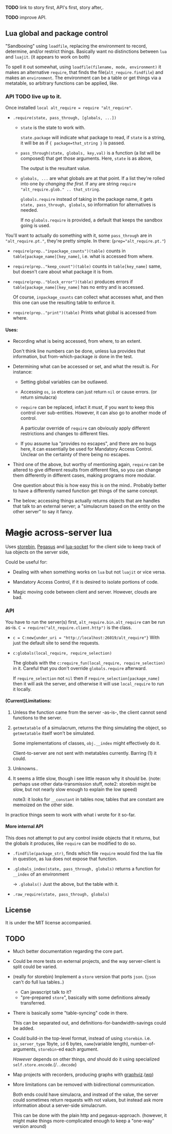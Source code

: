 **TODO** link to story first, API's first, story after,.

**TODO** improve API.

## Lua global and package control
"Sandboxing" using `loadfile`, replacing the environment to record, determine,
and/or restrict things. Basically want no distinctions between `lua` and `luajit`.
(it appears to work on both)

To spell it out somewhat, using `loadfile(filename, mode, environment)` it makes an
alternative `require`, that finds the file(`alt_require.findfile`) and makes
an `environment`. The environment can be a table or get things via a metatable,
so arbitrary functions can be applied, like.

### API  **TODO** live up to it.
Once installed `local alt_require = require "alt_require"`.

* `.require(state, pass_through, [globals, ...])` 

  + `state` is the state to work with.
  
    `state.package` will indicate what package to read, if `state` is a string,
    it will be as if `{ package=that_string }` is passed.
    

  + `pass_through(state, globals, key,val)` is a function (a list will be composed)
    that get those arguments. Here, `state` is as above,

    The output is the resultant value.

  + `globals, ...` are what globals are at that point. If a list they're rolled
    into one *by changing the first*. If any are string
    `require "alt_require.glob." .. that_string`.

    `globals.require` instead of taking in the package name, it gets
    `state, pass_through, globals`, so information for alternatives is needed.
    
    If no `globals.require` is provided, a default that keeps the sandbox going is
    used.

You'll want to actually do something with it, some `pass_through` are in
`"alt_require.pt."`, they're pretty simple. In there: (`prep="alt_require.pt."`)

* `require(prep.."inpackage_counts")(table)` counts in 
   `table[package_name][key_name]`, i.e. what is accessed from where.
* `require(prep.."keep_count")(table)` counts in `table[key_name]`
  same, but doesn't care about what package it is from.
* `require(prep.."block_error")(table)` produces errors if
   `table[package_name][key_name]` has no entry and is accessed.
   
   Of course, `inpackage_counts` can collect what accesses what, and then
   this one can use the resulting table to enforce it.
 
* `require(prep.."print")(table)` Prints what global is accessed from
  where.

#### Uses:

* Recording what is being accessed, from where, to an extent.

  Don't think line numbers can be done, unless lua provides that information,
  but from-which-package *is* done in the test.

* Determining what can be accessed or set, and what the result is.
  For instance:
  + Setting global variables can be outlawed.
  + Accessing `os`, `io` etcetera can just return `nil` or cause errors.
    (or return simulacra)
  + `require` can be replaced, infact it *must*, if you want to keep this
    control over sub-entities. However, it can also go to another mode of
    control.

    A particular override of `require` can obviously apply different
    restrictions and changes to different files.
  + If you assume lua "provides no escapes", and there are no bugs here,
    it can essentially be used for Mandatory Access Control. Unclear on
    the certainty of there being no escapes.

* Third one of the above, but worthy of mentioning again, `require` can be
  altered to give different results from different files, so you can change
  them differently in different cases, making programs more modular.

  One question about this is how easy this is on the mind.. Probably better
  to have a differently named function get things of the same concept.

* The below; accessing things actually returns objects that are handles that
  talk to an external server; a "simulacrum based on the entity on the other
  server" to say it fancy.

# ~~Magic~~ across-server lua
Uses [storebin](https://github.com/o-jasper/storebin),
[Pegasus](https://github.com/EvandroLG/pegasus.lua/) and
[lua-socket](https://github.com/diegonehab/luasocket)
for the client side to keep track of lua objects on the server side,

Could be useful for:

* Dealing with when something works on `lua` but not `luajit` or vice versa.

* Mandatory Access Control, if it is desired to isolate portions of code.

* Magic moving code between client and server. However, clouds are bad.

### API
You have to run the server(s) first, `alt_require.bin.alt_require` can be
run as-is. `C = require("alt_require.client.http")` is the class.

* `c = C:new{under_uri = "http://localhost:26019/alt_require"}`
  With just the default site to send the requests.

* `c:globals(local_require, require_selection)`

  The globals with the `c:require_fun(local_require, require_selection)` in it.
  Careful that you don't override `globals.require` afterward.
  
  If `require_selection` not `nil` then if `require_selection[package_name]`
  then it will ask the server, and otherwise it will use `local_require`
  to run it locally.

#### (Current)Limitations:

1. Unless the function came from the server -as-is-, the client cannot send
   functions to the server.

2. `getmetatable` of a simulacrum, returns the thing simulating the object,
   so `getmetatable` itself won't be simulated.

   Some implementations of classes, `obj.__index` might effectively do it.

   Client-to-server are not sent with metatables currently. Barring (1)
   it could.

3. Unknowns..

4. It seems a little slow, though i see little reason why it should be.
   (note: perhaps use other data-transmission stuff, note2: storebin might
   be slow, but not nearly slow enough to explain the low speed)
   
   note3: it looks for `__constant` in tables now, tables that are constant
   are memoized on the other side.

In practice things seem to work with what i wrote for it so-far.

#### More internal API
This does not attempt to put any control inside objects that it returns,
but the globals it produces, like `require` can be modified to do so.

* `.findfile(package_str)`, finds which file `require` would find the
  lua file in question, as lua does not expose that function.

* `.globals_index(state, pass_through, globals)` returns a function for `__index`
  of an environment

  &rarr; `.globals()` Just the above, but the table with it.

* `.raw_require(state, pass_through, globals)`

## License
It is under the MIT license accompanied.

## TODO
* Much better documentation regarding the core part.

* Could be more tests on external projects, and the way server-client is
  split could be varied.

* (really for storebin) Implement a `store` version that ports `json`.
  (`json` can't do full lua tables..)
  + Can javascript talk to it?
  + "pre-prepared `store`", basically with some definitions already transferred.

* There is basically some "table-syncing" code in there.

  This can be separated out, and definitions-for-bandwidth-savings could be
  added.

* Could build-in the top-level format, instead of using `storebin`. i.e.
  `is_server_type` 1byte, `id` 6 bytes, `name`(variable length),
  number-of-arguments, `storebin`-ed each argument.

  *However* depends on other things, *and* should do it using specialized
  `self.store.encode`.(/`..decode`)

* Map projects with recorders, producing graphs with
  [graphviz](http://graphviz.org/).([wp](https://en.wikipedia.org/wiki/Graphviz))

* More limitations can be removed with bidirectional communication.

  Both ends could have simulacra, and instead of the value, the server could
  sometimes return requests with not values, but instead ask more information
  about a server-side simulacrum.

  This can be done with the plain http and pegasus-approach.
  (however, it might make things more-complicated enough to keep a "one-way"
   version around)
